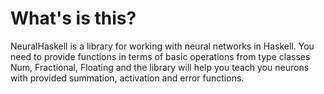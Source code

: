 # What's is this?

NeuralHaskell is a library for working with neural networks in Haskell. You need to provide functions in terms of basic operations from type classes Num, Fractional, Floating and the library will help you teach you neurons with provided summation, activation and error functions.
